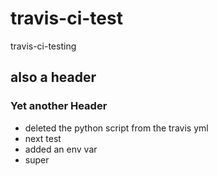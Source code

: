 # travis-ci-test
travis-ci-testing
## also a header
### Yet another Header
 - deleted the python script from the travis yml
- next test
- added an env var
- super
